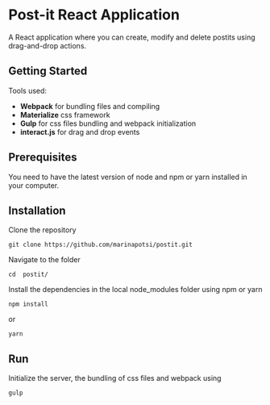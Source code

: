 # Post-it React Application

A React application where you can create, modify and delete postits using drag-and-drop actions.

## Getting Started

Tools used:

* **Webpack** for bundling files and compiling
* **Materialize** css framework
* **Gulp** for css files bundling and webpack initialization
* **interact.js** for drag and drop events  


## Prerequisites

You need to have the latest version of node and npm or yarn installed in your computer.



## Installation
Clone the repository
    
    git clone https://github.com/marinapotsi/postit.git

Navigate to the folder
    
    cd  postit/


Install the dependencies in the local node_modules folder using npm or yarn

    npm install

or

    yarn




## Run

Initialize the server, the bundling of css files and webpack using

    gulp 



